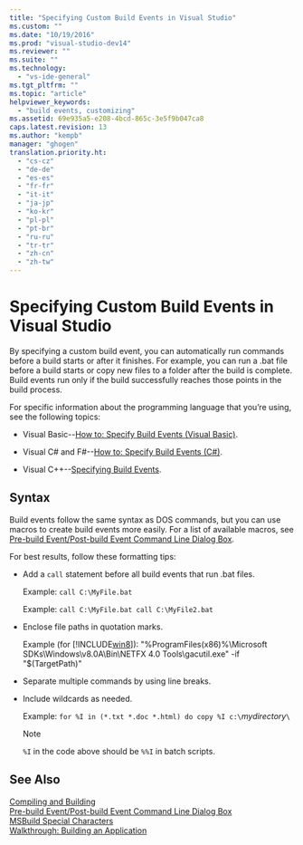 ```yaml
---
title: "Specifying Custom Build Events in Visual Studio"
ms.custom: ""
ms.date: "10/19/2016"
ms.prod: "visual-studio-dev14"
ms.reviewer: ""
ms.suite: ""
ms.technology: 
  - "vs-ide-general"
ms.tgt_pltfrm: ""
ms.topic: "article"
helpviewer_keywords: 
  - "build events, customizing"
ms.assetid: 69e935a5-e208-4bcd-865c-3e5f9b047ca8
caps.latest.revision: 13
ms.author: "kempb"
manager: "ghogen"
translation.priority.ht: 
  - "cs-cz"
  - "de-de"
  - "es-es"
  - "fr-fr"
  - "it-it"
  - "ja-jp"
  - "ko-kr"
  - "pl-pl"
  - "pt-br"
  - "ru-ru"
  - "tr-tr"
  - "zh-cn"
  - "zh-tw"
---
```

# Specifying Custom Build Events in Visual Studio
By specifying a custom build event, you can automatically run commands before a build starts or after it finishes. For example, you can run a .bat file before a build starts or copy new files to a folder after the build is complete. Build events run only if the build successfully reaches those points in the build process.  
  
 For specific information about the programming language that you’re using, see the following topics:  
  
-   Visual Basic--[How to: Specify Build Events (Visual Basic)](../ide/how-to--specify-build-events--visual-basic-.md).  
  
-   Visual C# and F#--[How to: Specify Build Events (C#)](../ide/how-to--specify-build-events--csharp-.md).  
  
-   Visual C++--[Specifying Build Events](../Topic/Specifying%20Build%20Events.md).  
  
## Syntax  
 Build events follow the same syntax as DOS commands, but you can use macros to create build events more easily. For a list of available macros, see [Pre-build Event/Post-build Event Command Line Dialog Box](../ide-reference/pre-build-event-post-build-event-command-line-dialog-box.md).  
  
 For best results, follow these formatting tips:  
  
-   Add a `call` statement before all build events that run .bat files.  
  
     Example: `call C:\MyFile.bat`  
  
     Example: `call C:\MyFile.bat call C:\MyFile2.bat`  
  
-   Enclose file paths in quotation marks.  
  
     Example (for [!INCLUDE[win8](../code-quality/includes/win8_md.md)]): "%ProgramFiles(x86)%\Microsoft SDKs\Windows\v8.0A\Bin\NETFX 4.0 Tools\gacutil.exe" -if "$(TargetPath)"  
  
-   Separate multiple commands by using line breaks.  
  
-   Include wildcards as needed.  
  
     Example: `for %I in (*.txt *.doc *.html) do copy %I c:\`*mydirectory*`\`  
  
    > [!NOTE]
    >  `%I` in the code above should be `%%I` in batch scripts.  
  
## See Also  
 [Compiling and Building](../ide/compiling-and-building-in-visual-studio.md)   
 [Pre-build Event/Post-build Event Command Line Dialog Box](../ide-reference/pre-build-event-post-build-event-command-line-dialog-box.md)   
 [MSBuild Special Characters](../msbuild/msbuild-special-characters.md)   
 [Walkthrough: Building an Application](../ide/walkthrough--building-an-application.md)